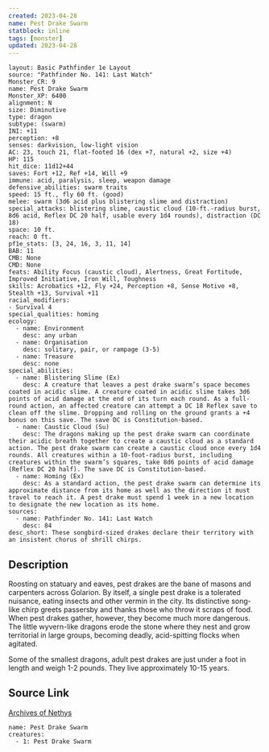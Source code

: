 ```yaml
---
created: 2023-04-28
name: Pest Drake Swarm
statblock: inline
tags: [monster]
updated: 2023-04-28
---
```

```statblock
layout: Basic Pathfinder 1e Layout
source: "Pathfinder No. 141: Last Watch"
Monster_CR: 9
name: Pest Drake Swarm
Monster_XP: 6400
alignment: N
size: Diminutive
type: dragon
subtype: (swarm)
INI: +11
perception: +8
senses: darkvision, low-light vision
AC: 23, touch 21, flat-footed 16 (dex +7, natural +2, size +4)
HP: 115
hit_dice: 11d12+44
saves: Fort +12, Ref +14, Will +9
immune: acid, paralysis, sleep, weapon damage
defensive_abilities: swarm traits
speed: 15 ft., fly 60 ft. (good)
melee: swarm (3d6 acid plus blistering slime and distraction)
special_attacks: blistering slime, caustic cloud (10-ft.-radius burst, 8d6 acid, Reflex DC 20 half, usable every 1d4 rounds), distraction (DC 18)
space: 10 ft.
reach: 0 ft.
pf1e_stats: [3, 24, 16, 3, 11, 14]
BAB: 11
CMB: None
CMD: None
feats: Ability Focus (caustic cloud), Alertness, Great Fortitude, Improved Initiative, Iron Will, Toughness
skills: Acrobatics +12, Fly +24, Perception +8, Sense Motive +8, Stealth +13, Survival +11
racial_modifiers:
- Survival 4
special_qualities: homing
ecology:
  - name: Environment
    desc: any urban
  - name: Organisation
    desc: solitary, pair, or rampage (3-5)
  - name: Treasure
    desc: none
special_abilities:
  - name: Blistering Slime (Ex)
    desc: A creature that leaves a pest drake swarm’s space becomes coated in acidic slime. A creature coated in acidic slime takes 3d6 points of acid damage at the end of its turn each round. As a full-round action, an affected creature can attempt a DC 18 Reflex save to clean off the slime. Dropping and rolling on the ground grants a +4 bonus on this save. The save DC is Constitution-based.
  - name: Caustic Cloud (Su)
    desc: The dragons making up the pest drake swarm can coordinate their acidic breath together to create a caustic cloud as a standard action. The pest drake swarm can create a caustic cloud once every 1d4 rounds. All creatures within a 10-foot-radius burst, including creatures within the swarm’s squares, take 8d6 points of acid damage (Reflex DC 20 half). The save DC is Constitution-based.
  - name: Homing (Ex)
    desc: As a standard action, the pest drake swarm can determine its approximate distance from its home as well as the direction it must travel to reach it. A pest drake must spend 1 week in a new location to designate the new location as its home.
sources:
  - name: Pathfinder No. 141: Last Watch
    desc: 84
desc_short: These songbird-sized drakes declare their territory with an insistent chorus of shrill chirps.
```
## Description
Roosting on statuary and eaves, pest drakes are the bane of masons and carpenters across Golarion. By itself, a single pest drake is a tolerated nuisance, eating insects and other vermin in the city. Its distinctive song-like chirp greets passersby and thanks those who throw it scraps of food. When pest drakes gather, however, they become much more dangerous. The little wyvern-like dragons erode the stone where they nest and grow territorial in large groups, becoming deadly, acid-spitting flocks when agitated.

 Some of the smallest dragons, adult pest drakes are just under a foot in length and weigh 1-2 pounds. They live approximately 10-15 years.
## Source Link
[Archives of Nethys](https://aonprd.com/MonsterDisplay.aspx?ItemName=Pest%20Drake%20Swarm)
```encounter-table
name: Pest Drake Swarm
creatures:
  - 1: Pest Drake Swarm
```

